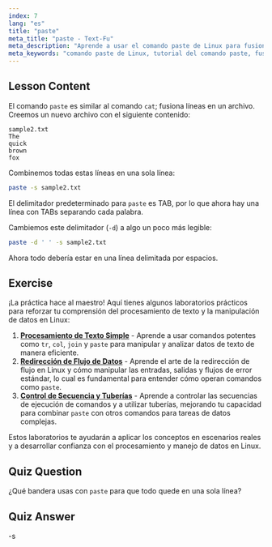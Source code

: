 ```yaml
---
index: 7
lang: "es"
title: "paste"
meta_title: "paste - Text-Fu"
meta_description: "Aprende a usar el comando paste de Linux para fusionar líneas de archivos. Descubre delimitadores y combina archivos con este tutorial esencial del comando de Linux."
meta_keywords: "comando paste de Linux, tutorial del comando paste, fusionar líneas de archivos, comandos de Linux, Linux para principiantes, guía de Linux"
---
```


## Lesson Content

El comando `paste` es similar al comando `cat`; fusiona líneas en un archivo. Creemos un nuevo archivo con el siguiente contenido:

```
sample2.txt
The
quick
brown
fox
```

Combinemos todas estas líneas en una sola línea:

```bash
paste -s sample2.txt
```

El delimitador predeterminado para `paste` es TAB, por lo que ahora hay una línea con TABs separando cada palabra.

Cambiemos este delimitador (`-d`) a algo un poco más legible:

```bash
paste -d ' ' -s sample2.txt
```

Ahora todo debería estar en una línea delimitada por espacios.

## Exercise

¡La práctica hace al maestro! Aquí tienes algunos laboratorios prácticos para reforzar tu comprensión del procesamiento de texto y la manipulación de datos en Linux:

1. **[Procesamiento de Texto Simple](https://labex.io/es/labs/linux-simple-text-processing-18004)** - Aprende a usar comandos potentes como `tr`, `col`, `join` y `paste` para manipular y analizar datos de texto de manera eficiente.
2. **[Redirección de Flujo de Datos](https://labex.io/es/labs/linux-data-stream-redirection-17995)** - Aprende el arte de la redirección de flujo en Linux y cómo manipular las entradas, salidas y flujos de error estándar, lo cual es fundamental para entender cómo operan comandos como `paste`.
3. **[Control de Secuencia y Tuberías](https://labex.io/es/labs/linux-sequence-control-and-pipeline-17994)** - Aprende a controlar las secuencias de ejecución de comandos y a utilizar tuberías, mejorando tu capacidad para combinar `paste` con otros comandos para tareas de datos complejas.

Estos laboratorios te ayudarán a aplicar los conceptos en escenarios reales y a desarrollar confianza con el procesamiento y manejo de datos en Linux.

## Quiz Question

¿Qué bandera usas con `paste` para que todo quede en una sola línea?

## Quiz Answer

-s
